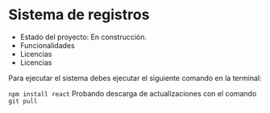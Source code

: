 <h1> Sistema de registros</h1>

- Estado del proyecto: En construcción.
- Funcionalidades
- Licencias
- Licencias


Para ejecutar el sistema debes ejecutar el siguiente comando en la terminal:

```npm install react```
Probando descarga de actualizaciones con el comando ```git pull```
